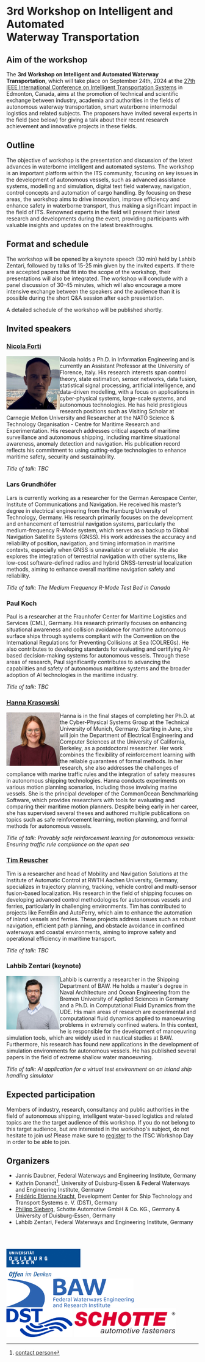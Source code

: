 # 3rd Workshop on Intelligent and Automated <br /> Waterway Transportation 

## Aim of the workshop

The **3rd Workshop on Intelligent and Automated Waterway Transportation**, which will take place on September 24th, 2024 at the [27th IEEE International Conference on Intelligent Transportation Systems](https://ieee-itsc.org/2024/) in Edmonton, Canada, aims at the promotion of technical and scientific exchange between industry, academia and authorities in the fields of autonomous waterway transportation, smart waterborne intermodal logistics and related subjects. The proposers have invited several experts in the field (see below) for giving a talk about their recent research achievement and innovative projects in these fields. 	

## Outline

The objective of workshop is the presentation and discussion of the latest advances in waterborne intelligent and automated systems. The workshop is an important platform within the ITS community, focusing on key issues in the development of autonomous vessels, such as advanced assistance systems, modelling and simulation, digital test field waterway, navigation, control concepts and automation of cargo handling. By focusing on these areas, the workshop aims to drive innovation, improve efficiency and enhance safety in waterborne transport, thus making a significant impact in the field of ITS. Renowned experts in the field will present their latest research and developments during the event, providing participants with valuable insights and updates on the latest breakthroughs.

## Format and schedule

The workshop will be opened by a keynote speech (30 min) held by Lahbib Zentari, followed by talks of 15-25 min given by the invited experts. If there are accepted papers that fit into the scope of the workshop, their presentations will also be integrated. The workshop will conclude with a panel discussion of 30-45 minutes, which will also encourage a more intensive exchange between the speakers and the audience than it is possible during the short Q&A session after each presentation. 

A detailed schedule of the workshop will be published shortly. 

## Invited speakers

### [Nicola Forti](https://nicolaforti.com/)

<img src="https://github.com/IAWTWorkshopITSC/2024/blob/main/Nicola_Forti_photo_site5_v2_squared_827.jpg" alt="Forti" align="left" width="140"/> Nicola holds a Ph.D. in Information Engineering and is currently an Assistant Professor at the University of Florence, Italy. His research interests span control theory, state estimation, sensor networks, data fusion, statistical signal processing, artificial intelligence, and data-driven modelling, with a focus on applications in cyber-physical systems, large-scale systems, and autonomous technologies. He has held prestigious research positions such as Visiting Scholar at Carnegie Mellon University and Researcher at the NATO Science & Technology Organisation - Centre for Maritime Research and Experimentation. His research addresses critical aspects of maritime surveillance and autonomous shipping, including maritime situational awareness, anomaly detection and navigation. His publication record reflects his commitment to using cutting-edge technologies to enhance maritime safety, security and sustainability. 

_Title of talk: TBC_

### Lars Grundhöfer
Lars is currently working as a researcher for the German Aerospace Center, Institute of Communications and Navigation. He received his master’s degree in electrical engineering from the Hamburg University of Technology, Germany. His research primarily focuses on the development and enhancement of terrestrial navigation systems, particularly the medium-frequency R-Mode system, which serves as a backup to Global Navigation Satellite Systems (GNSS). His work addresses the accuracy and reliability of position, navigation, and timing information in maritime contexts, especially when GNSS is unavailable or unreliable. He also explores the integration of terrestrial navigation with other systems, like low-cost software-defined radios and hybrid GNSS-terrestrial localization methods, aiming to enhance overall maritime navigation safety and reliability.

_Title of talk: The Medium Frequency R-Mode Test Bed in Canada_

### Paul Koch

Paul is a researcher at the Fraunhofer Center for Maritime Logistics and Services (CML), Germany.  His research primarily focuses on enhancing situational awareness and collision avoidance for maritime autonomous surface ships through systems compliant with the Convention on the International Regulations for Preventing Collisions at Sea (COLREGs). He also contributes to developing standards for evaluating and certifying AI-based decision-making systems for autonomous vessels. Through these areas of research, Paul significantly contributes to advancing the capabilities and safety of autonomous maritime systems and the broader adoption of AI technologies in the maritime industry.

_Title of talk: TBC_

### [Hanna Krasowski](https://hanna.krasowski.io/)

<img src="https://github.com/IAWTWorkshopITSC/2024/blob/main/Hanna_Krasowski2024_small_cut.jpg" alt="Krasowski" align="left" width="140"/> Hanna is in the final stages of completing her Ph.D. at the Cyber-Physical Systems Group at the Technical University of Munich, Germany. Starting in June, she will join the Department of Electrical Engineering and Computer Sciences at the University of California, Berkeley, as a postdoctoral researcher. Her work combines the flexibility of reinforcement learning with the reliable guarantees of formal methods. In her research, she also addresses the challenges of compliance with marine traffic rules and the integration of safety measures in autonomous shipping technologies. Hanna conducts experiments on various motion planning scenarios, including those involving marine vessels. She is the principal developer of the CommonOcean Benchmarking Software, which provides researchers with tools for evaluating and comparing their maritime motion planners. Despite being early in her career, she has supervised several theses and authored multiple publications on topics such as safe reinforcement learning, motion planning, and formal methods for autonomous vessels. 

_Title of talk: Provably safe reinforcement learning for autonomous vessels: Ensuring traffic rule compliance on the open sea_

### [Tim Reuscher](https://www.irt.rwth-aachen.de/cms/irt/das-institut/team/mobilitaet-und-navigation/abteilungsleiter/~rxbo/tim-reuscher/?allou=1)

Tim is a researcher and head of Mobility and Navigation Solutions at the Institute of Automatic Control at RWTH Aachen University, Germany, specializes in trajectory planning, tracking, vehicle control and multi-sensor fusion-based localization. His research in the field of shipping focuses on developing advanced control methodologies for autonomous vessels and ferries, particularly in challenging environments. Tim has contributed to projects like FernBin and AutoFerry, which aim to enhance the automation of inland vessels and ferries. These projects address issues such as robust navigation, efficient path planning, and obstacle avoidance in confined waterways and coastal environments, aiming to improve safety and operational efficiency in maritime transport. 

_Title of talk: TBC_

### Lahbib Zentari (keynote)

<img src="https://github.com/IAWTWorkshopITSC/2024/blob/main/zentari_lahbib.jpg" alt="Zentari" align="left" width="140"/> 

Lahbib is currently a researcher in the Shipping Department of BAW. He holds a master's degree in Naval Architecture and Ocean Engineering from the Bremen University of Applied Sciences in Germany and a Ph.D. in Computational Fluid Dynamics from the UDE. His main areas of research are experimental and computational fluid dynamics applied to manoeuvring problems in extremely confined waters. In this context, he is responsible for the development of manoeuvring simulation tools, which are widely used in nautical studies at BAW. Furthermore, his research has found new applications in the development of simulation environments for autonomous vessels. He has published several papers in the field of extreme shallow water manoeuvring.

_Title of talk: AI application for a virtual test environment on an inland ship handling simulator_


## Expected participation

Members of industry, research, consultancy and public authorities in the field of autonomous shipping, intelligent water-based logistics and related topics are the the target audience of this workshop. If you do not belong to this target audience, but are interested in the workshop's subject, do not hesitate to join us! 
Please make sure to [register](https://ieee-itsc.org/2024/registration/) to the ITSC Workshop Day in order to be able to join. 

## Organizers

* Jannis Daubner, Federal Waterways and Engineering Institute, Germany
*	Kathrin Donandt[^1], University of Duisburg-Essen & Federal Waterways and Engineering Institute, Germany
* [Frédéric Etienne Kracht](https://www.uni-due.de/mechatronik/team/kracht.php), Development Center for Ship Technology and Transport Systems e. V. (DST), Germany
* [Philipp Sieberg](https://www.uni-due.de/mechatronik/team/sieberg.php), Schotte Automotive GmbH & Co. KG., Germany & University of Duisburg-Essen, Germany
* Lahbib Zentari, Federal Waterways and Engineering Institute, Germany

[^1]: [contact person](mailto:kathrin.donandt@web.de?subject=IEEEITSCWorkshop)

<br />
<br />
<p float="left">
  <img src="https://github.com/IAWTWorkshopITSC/2024/blob/main/logo_claim_72dpi_rgb_200.jpg" alt="UDE" float="left" height="75"/> 
  <img src="https://github.com/IAWTWorkshopITSC/2024/blob/main/BAW_blue.png" alt="BAW" float="left" height="75"/> 
  <img src="https://github.com/IAWTWorkshopITSC/2024/blob/main/rz_logo_dst_cmyk_100_66_0_2_02.svg" alt="DST" float="left" height="75"/> 
  <img src="https://github.com/IAWTWorkshopITSC/2024/blob/main/schotte-automotive-logo-red.svg" alt="SCHOTTE" float="left" height="75"/> 
</p>


